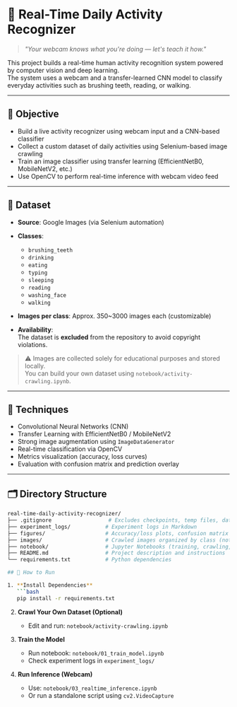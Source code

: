# 🎥 Real-Time Daily Activity Recognizer

> *"Your webcam knows what you're doing — let's teach it how."*

This project builds a real-time human activity recognition system powered by computer vision and deep learning.  
The system uses a webcam and a transfer-learned CNN model to classify everyday activities such as brushing teeth, reading, or walking.

---

## 🎯 Objective

- Build a live activity recognizer using webcam input and a CNN-based classifier
- Collect a custom dataset of daily activities using Selenium-based image crawling
- Train an image classifier using transfer learning (EfficientNetB0, MobileNetV2, etc.)
- Use OpenCV to perform real-time inference with webcam video feed

---

## 📁 Dataset

- **Source**: Google Images (via Selenium automation)
- **Classes**:  
  - `brushing_teeth`  
  - `drinking`  
  - `eating`  
  - `typing`  
  - `sleeping`  
  - `reading`  
  - `washing_face`  
  - `walking`

- **Images per class**: Approx. 350~3000 images each (customizable)  
- **Availability**:  
  The dataset is **excluded** from the repository to avoid copyright violations.

> ⚠️ Images are collected solely for educational purposes and stored locally.  
> You can build your own dataset using `notebook/activity-crawling.ipynb`.

---

## 🔧 Techniques

- Convolutional Neural Networks (CNN)
- Transfer Learning with EfficientNetB0 / MobileNetV2
- Strong image augmentation using `ImageDataGenerator`
- Real-time classification via OpenCV
- Metrics visualization (accuracy, loss curves)
- Evaluation with confusion matrix and prediction overlay

---

## 🗂️ Directory Structure

```bash
real-time-daily-activity-recognizer/
├── .gitignore                  # Excludes checkpoints, temp files, dataset
├── experiment_logs/           # Experiment logs in Markdown
├── figures/                   # Accuracy/loss plots, confusion matrix images
├── images/                    # Crawled images organized by class (not included in repo)
├── notebook/                  # Jupyter Notebooks (training, crawling, inference)
├── README.md                  # Project description and instructions
└── requirements.txt           # Python dependencies

## 🚀 How to Run

1. **Install Dependencies**
   ```bash
   pip install -r requirements.txt
   ```

2. **Crawl Your Own Dataset (Optional)**
   - Edit and run: `notebook/activity-crawling.ipynb`

3. **Train the Model**
   - Run notebook: `notebook/01_train_model.ipynb`
   - Check experiment logs in `experiment_logs/`

4. **Run Inference (Webcam)**
   - Use: `notebook/03_realtime_inference.ipynb`  
   - Or run a standalone script using `cv2.VideoCapture`
